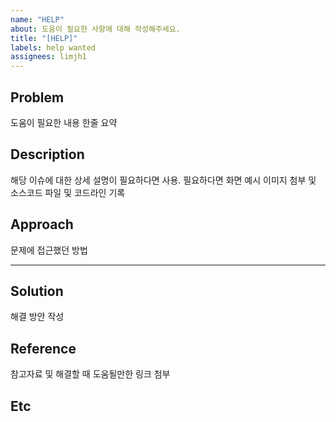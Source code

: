 ```yaml
---
name: "HELP"
about: 도움이 필요한 사항에 대해 작성해주세요.
title: "[HELP]"
labels: help wanted
assignees: limjh1
---
```


## Problem
도움이 필요한 내용 한줄 요약

## Description
해당 이슈에 대한 상세 설명이 필요하다면 사용. 필요하다면 화면 예시 이미지 첨부 및 소스코드 파일 및 코드라인 기록

## Approach
문제에 접근했던 방법

<hr/>

## Solution
해결 방안 작성 

## Reference
참고자료 및 해결할 때 도움될만한 링크 첨부

## Etc

